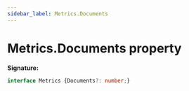 ```yaml
---
sidebar_label: Metrics.Documents
---
```

# Metrics.Documents property

**Signature:**

```typescript
interface Metrics {Documents?: number;}
```
